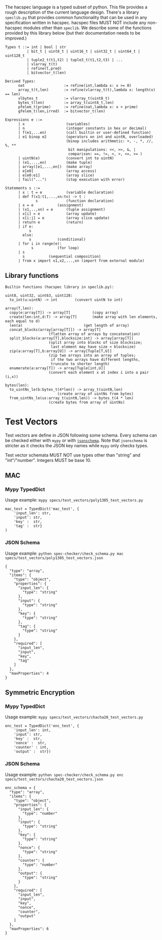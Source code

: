 The hacspec language is a typed subset of python. This file provides a rough description of the current language design.
There's a library `speclib.py` that provides common functionality that can be used in any specification written in hacspec.
hacspec files MUST NOT include any non-hacspec modules other than `speclib`.
We describe some of the functions provided by this library below (but their documentation needs to be improved.)


```
Types t ::= int | bool | str
          | bit_t | uint8_t | uint16_t | uint32_t | uint64_t | uint128_t
          | tuple2_t(t1,t2) | tuple3_t(t1,t2,t3) | ...
          | vlarray_t(t)
          | refine(t,pred)
          | bitvector_t(len)

Derived Types:
      nat                  := refine(int,lambda x: x >= 0)
      array_t(t,len)       := refine(vlarray_t(t),lambda x: length(x) == len)
      vlbytes_t            := vlarray_t(uint8_t)
      bytes_t(len)         := array_t(uint8_t,len)
      pfelem_t(prime)      := refine(nat,lambda x: x < prime)
      gfelem_t(len,irred)  := bitvector_t(len)

```

```
Expressions e ::=
      | x                   (variables)
      | n                   (integer constants in hex or decimal)
      | f(e1,...en)         (call builtin or user-defined function)
      | e1 binop e2   	    (operators on int and uintN, overloaded)
                            (binop includes arithmetic: +, -, *, //, %, **
                             bit manipulations: <<, >>, &, |
                             comparison: ==, !=, <, >, <=, >= )
      | uintN(e)            (convert int to uintN)
      | (e1,...,en)   	    (make tuple)
      | array([e1,...,en])  (make array)
      | e[e0]         	    (array access)
      | e[e0:e1]      	    (array slice)
      | fail("...")         (stop execution with error)
```

```
Statements s ::=
      | x : t = e           (variable declaration)
      | def f(x1:t1,...,xn:tn) -> t :
              s             (function declaration)
      | x = e 		    (assignment)
      | (x1,..,xn) = e      (tuple assignment)
      | x[i] = e      	    (array update)
      | x[i:j] = e    	    (array slice update)
      | return e      	    (return)
      | if e:
           s
        else:
           s		    (conditional)
      | for i in range(e):
            s		    (for loop)
      | s
        s		    (sequential composition)
      | from x import x1,x2,...,xn (import from external module)
```

## Library functions

```
Builtin functions (hacspec library in speclib.py):

uint8, uint32, uint63, uint128:
  to_int(u:uintN) -> int		(convert uintN to int)

array(T,len):
  copy(e:array[T]) -> array[T]          (copy array)
  create(len:int,d:T) -> array[T]     	(make array with len elements, each equal to d)
  len(a)	      	                (get length of array)
  concat_blocks(array[array[T]]) -> array[T]
					(flatten array of arrays by concatenation)
  split_blocks(a:array[T],blocksize:int) -> array[array[T]]
  					(split array into blocks of size blocksize;
					 last element may have size < blocksize)
  zip(a:array[T],b:array[U]) -> array[Tuple[T,U]]
					(zip two arrays into an array of tuples;
					 if the two arrays have different lengths,
					 truncate to shorter length)
  enumerate(a:array[T]) -> array[Tuple[int,U]]
					(convert each element x at index i into a pair (i,x))

bytes(len):
  to_uintNs_le(b:bytes_t(4*len)) -> array_t(uintN,len)
  				        (create array of uintNs from bytes)
  from_uintNs_le(us:array_t(uintN,len)) -> bytes_t(4 * len)
  					(create bytes from array of uintNs)
```

# Test Vectors

Test vectors are define in JSON following some schema.
Every schema can be checked either with `mypy` or with [`jsonschema`](http://json-schema.org/specification.html).
Note that `jsonschema` is stricter as it checks the JSON key names while `mypy` only checks types.

Test vector schemata MUST NOT use types other than "string" and "int"/"number".
Integers MUST be base 10.

## MAC

### Mypy TypedDict
Usage example:
`mypy specs/test_vectors/poly1305_test_vectors.py`

```
mac_test = TypedDict('mac_test', {
    'input_len': str,
    'input': str,
    'key' :  str,
    'tag' :  str}
)
```

### JSON Schema
Usage example:
`python spec-checker/check_schema.py mac specs/test_vectors/poly1305_test_vectors.json`

```
{
  "type": "array",
  "items": {
    "type": "object",
    "properties": {
      "input_len": {
        "type": "string"
      },
      "input": {
        "type": "string"
      },
      "key": {
        "type": "string"
      },
      "tag": {
        "type": "string"
      }
    },
    "required": [
      "input_len",
      "input",
      "key",
      "tag"
    ]
  },
  "maxProperties": 4
}
```

## Symmetric Encryption

### Mypy TypedDict
Usage example:
`mypy specs/test_vectors/chacha20_test_vectors.py`

```
enc_test = TypedDict('enc_test', {
    'input_len': int,
    'input': str,
    'key' :  str,
    'nonce' :  str,
    'counter' : int,
    'output' :  str})
```

### JSON Schema
Usage example:
`python spec-checker/check_schema.py enc specs/test_vectors/chacha20_test_vectors.json`

```
enc_schema = {
  "type": "array",
  "items": {
    "type": "object",
    "properties": {
      "input_len": {
        "type": "number"
      },
      "input": {
        "type": "string"
      },
      "key": {
        "type": "string"
      },
      "nonce": {
        "type": "string"
      },
      "counter": {
        "type": "number"
      },
      "output": {
        "type": "string"
      }
    },
    "required": [
      "input_len",
      "input",
      "key",
      "nonce",
      "counter",
      "output"
    ]
  },
  "maxProperties": 6
}
```

